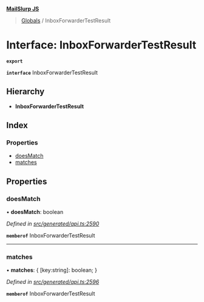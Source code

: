 **[MailSlurp JS](../README.md)**

> [Globals](../README.md) / InboxForwarderTestResult

# Interface: InboxForwarderTestResult

**`export`** 

**`interface`** InboxForwarderTestResult

## Hierarchy

* **InboxForwarderTestResult**

## Index

### Properties

* [doesMatch](inboxforwardertestresult.md#doesmatch)
* [matches](inboxforwardertestresult.md#matches)

## Properties

### doesMatch

•  **doesMatch**: boolean

*Defined in [src/generated/api.ts:2590](https://github.com/mailslurp/mailslurp-client/blob/730b817/src/generated/api.ts#L2590)*

**`memberof`** InboxForwarderTestResult

___

### matches

•  **matches**: { [key:string]: boolean;  }

*Defined in [src/generated/api.ts:2596](https://github.com/mailslurp/mailslurp-client/blob/730b817/src/generated/api.ts#L2596)*

**`memberof`** InboxForwarderTestResult
